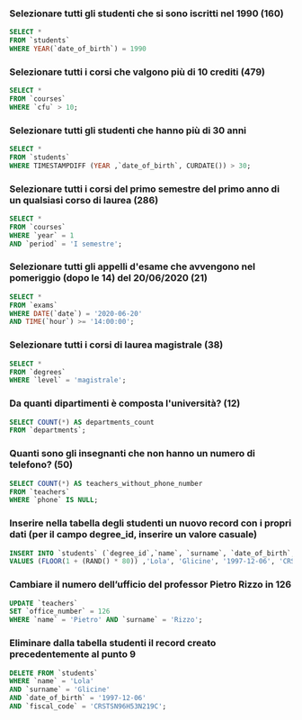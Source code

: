 ### Selezionare tutti gli studenti che si sono iscritti nel 1990 (160)

```SQL
SELECT *
FROM `students`
WHERE YEAR(`date_of_birth`) = 1990
```




### Selezionare tutti i corsi che valgono più di 10 crediti (479)

```SQL
SELECT * 
FROM `courses`
WHERE `cfu` > 10;
```



### Selezionare tutti gli studenti che hanno più di 30 anni

```SQL
SELECT *
FROM `students`
WHERE TIMESTAMPDIFF (YEAR ,`date_of_birth`, CURDATE()) > 30;
```



 ### Selezionare tutti i corsi del primo semestre del primo anno di un qualsiasi corso di laurea (286)

```SQL
SELECT * 
FROM `courses`
WHERE `year` = 1  
AND `period` = 'I semestre';
 ```



 ### Selezionare tutti gli appelli d'esame che avvengono nel pomeriggio (dopo le 14) del 20/06/2020 (21)

```SQL
SELECT * 
FROM `exams`
WHERE DATE(`date`) = '2020-06-20' 
AND TIME(`hour`) >= '14:00:00';
```



### Selezionare tutti i corsi di laurea magistrale (38)

```SQL
SELECT * 
FROM `degrees`
WHERE `level` = 'magistrale';
```



### Da quanti dipartimenti è composta l'università? (12)

```SQL
SELECT COUNT(*) AS departments_count
FROM `departments`;
```



### Quanti sono gli insegnanti che non hanno un numero di telefono? (50)

```SQL
SELECT COUNT(*) AS teachers_without_phone_number
FROM `teachers`
WHERE `phone` IS NULL;
```



### Inserire nella tabella degli studenti un nuovo record con i propri dati (per il campo degree_id, inserire un valore casuale)

```SQL
INSERT INTO `students` (`degree_id`,`name`, `surname`, `date_of_birth`, `fiscal_code`, `enrolment_date`, `registration_number`, `email` )
VALUES (FLOOR(1 + (RAND() * 80)) ,'Lola', 'Glicine', '1997-12-06', 'CRSTSN96H53N219C','2019-04-19','468397','glicine@gmail.it');
```




### Cambiare il numero dell’ufficio del professor Pietro Rizzo in 126

```SQL
UPDATE `teachers`
SET `office_number` = 126
WHERE `name` = 'Pietro' AND `surname` = 'Rizzo';
```




### Eliminare dalla tabella studenti il record creato precedentemente al punto 9

```SQL
DELETE FROM `students`
WHERE `name` = 'Lola' 
AND `surname` = 'Glicine' 
AND `date_of_birth` = '1997-12-06'
AND `fiscal_code` = 'CRSTSN96H53N219C';
```